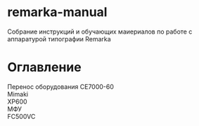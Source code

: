 # remarka-manual
 Собрание инструкций и обучающих маиериалов по работе с аппаратурой типографии Remarka

# Оглавление
Перенос оборудования
CE7000-60<br>
Mimaki<br>
XP600<br>
МФУ<br>
FC500VC<br>
